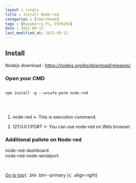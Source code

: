 ```yaml
---
layout : single
title : Install Node-red
categories : [smartHome]
tags : [Raspberry_Pi, ESP8266]
date : 2021-09-12
last_modified_at: 2021-09-12
---
```


## Install <br>

Nodejs download : <https://nodejs.org/ko/download/releases/> <br>

### Open your CMD <br> 

<pre>
<code>
npm install -g --unsafe-perm node-red
</code>
</pre>

<br>

1. node-red   <- This is execution command. <br>

2. 127.0.0.1:PORT  <- You can use node-red on Web browser. <br>


###  Additional pallete on Node-red

node-red-dashboard <br>
node-red-node-serialport <br>

<br> 

[Go to top](#){: .btn .btn--primary }{: .align-right}

